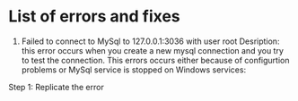# List of errors and fixes

1. Failed to connect to MySql to 127.0.0.1:3036 with user root
Desription: this error occurs when you create a new mysql connection and you try to test the connection. This errors occurs either because of configurtion problems or MySql service is stopped on Windows services:

Step 1: Replicate the error

